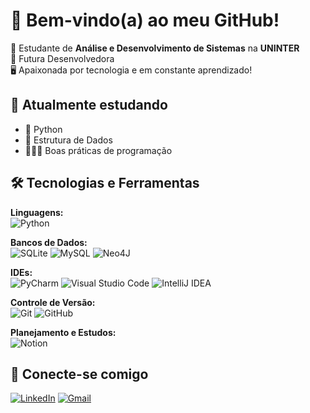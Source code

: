 # 👾 Bem-vindo(a) ao meu GitHub! 
<p>📕 Estudante de <strong>Análise e Desenvolvimento de Sistemas</strong> na <strong>UNINTER</strong><br>🎯 Futura Desenvolvedora<br>
🖥 Apaixonada por tecnologia e em constante aprendizado!</p>

## 🌱 Atualmente estudando
- 📌 Python
- 🎲 Estrutura de Dados
- 👩🏽‍💻 Boas práticas de programação

## 🛠️ Tecnologias e Ferramentas

**Linguagens:**  
![Python](https://img.shields.io/badge/python-3670A0?style=for-the-badge&logo=python&logoColor=ffdd54)

**Bancos de Dados:**  
![SQLite](https://img.shields.io/badge/sqlite-%2307405e.svg?style=for-the-badge&logo=sqlite&logoColor=white)
![MySQL](https://img.shields.io/badge/mysql-4479A1.svg?style=for-the-badge&logo=mysql&logoColor=white)
![Neo4J](https://img.shields.io/badge/Neo4j-008CC1?style=for-the-badge&logo=neo4j&logoColor=white)

**IDEs:**            
![PyCharm](https://img.shields.io/badge/pycharm-143?style=for-the-badge&logo=pycharm&logoColor=black&color=black&labelColor=green)
![Visual Studio Code](https://img.shields.io/badge/Visual%20Studio%20Code-0078d7.svg?style=for-the-badge&logo=visual-studio-code&logoColor=white)
![IntelliJ IDEA](https://img.shields.io/badge/IntelliJIDEA-000000.svg?style=for-the-badge&logo=intellij-idea&logoColor=white)

**Controle de Versão:**  
![Git](https://img.shields.io/badge/git-%23F05033.svg?style=for-the-badge&logo=git&logoColor=white)
![GitHub](https://img.shields.io/badge/github-%23121011.svg?style=for-the-badge&logo=github&logoColor=white)

**Planejamento e Estudos:**    
![Notion](https://img.shields.io/badge/Notion-%23000000.svg?style=for-the-badge&logo=notion&logoColor=white)

## 💬 Conecte-se comigo 

[![LinkedIn](https://img.shields.io/badge/linkedin-%230077B5.svg?style=for-the-badge&logo=linkedin&logoColor=white)](https://www.linkedin.com/in/mehlsampaio/)
[![Gmail](https://img.shields.io/badge/Gmail-D14836?style=for-the-badge&logo=gmail&logoColor=white)](mailto:mehlsampaio@gmail.com)
